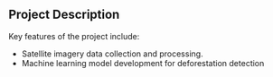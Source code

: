 ## Project Description

Key features of the project include:
- Satellite imagery data collection and processing.
- Machine learning model development for deforestation detection
